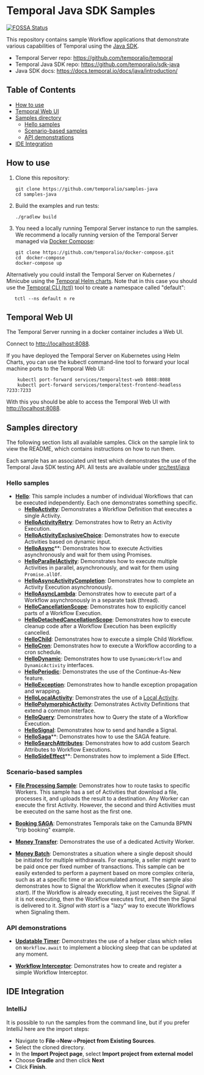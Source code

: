 # Temporal Java SDK Samples

[![FOSSA Status](https://app.fossa.com/api/projects/git%2Bgithub.com%2Ftemporalio%2Ftemporal-java-samples.svg?type=shield)](https://app.fossa.com/projects/git%2Bgithub.com%2Ftemporalio%2Ftemporal-java-samples?ref=badge_shield)

This repository contains sample Workflow applications that demonstrate various capabilities of Temporal using the [Java SDK](https://github.com/temporalio/sdk-java).

- Temporal Server repo: https://github.com/temporalio/temporal
- Temporal Java SDK repo: https://github.com/temporalio/sdk-java
- Java SDK docs: https://docs.temporal.io/docs/java/introduction/

## Table of Contents

- [How to use](#how-to-use)
- [Temporal Web UI](temporal-web-ui)
- [Samples directory](#samples-directory)
    - [Hello samples](#Hello-samples)
    - [Scenario-based samples](#scenario-based-samples)
    - [API demonstrations](#api-demonstrations)
- [IDE Integration](#IDE-Integration)

## How to use

1. Clone this repository:

       git clone https://github.com/temporalio/samples-java
       cd samples-java

2. Build the examples and run tests:

       ./gradlew build

3. You need a locally running Temporal Server instance to run the samples. We recommend a locally running
   version of the Temporal Server managed via [Docker Compose](https://docs.docker.com/compose/gettingstarted/):

       git clone https://github.com/temporalio/docker-compose.git
       cd  docker-compose
       docker-compose up

Alternatively you could install the Temporal Server on Kubernetes / Minicube using the [Temporal Helm charts](https://github.com/temporalio/helm-charts).
Note that in this case you should use the [Temporal CLI (tctl)](https://docs.temporal.io/docs/system-tools/tctl/) tool to create a namespace called "default":

       tctl --ns default n re

## Temporal Web UI

The Temporal Server running in a docker container includes a Web UI.

Connect to [http://localhost:8088](http://localhost:8088).

If you have deployed the Temporal Server on Kubernetes using Helm Charts, you can use the kubectl command-line tool
to forward your local machine ports to the Temporal Web UI:

        kubectl port-forward services/temporaltest-web 8088:8088
        kubectl port-forward services/temporaltest-frontend-headless 7233:7233

With this you should be able to access the Temporal Web UI with [http://localhost:8088](http://localhost:8088).

## Samples directory

The following section lists all available samples.
Click on the sample link to view the README, which contains instructions on how to run them.

Each sample has an associated unit test which demonstrates the use of the Temporal Java SDK testing API.
All tests are available under [src/test/java](https://github.com/temporalio/samples-java/tree/master/src/test/java/io/temporal/samples)

<!-- @@@SNIPSTART samples-java-readme-samples-directory -->

### Hello samples

- [**Hello**](https://github.com/temporalio/samples-java/tree/master/src/main/java/io/temporal/samples/hello): This sample includes a number of individual Workflows that can be executed independently. Each one demonstrates something specific.
  - [**HelloActivity**](https://github.com/temporalio/samples-java/blob/master/src/main/java/io/temporal/samples/hello/HelloActivity.java): Demonstrates a Workflow Definition that executes a single Activity.
  - [**HelloActivityRetry**](https://github.com/temporalio/samples-java/blob/master/src/main/java/io/temporal/samples/hello/HelloActivityRetry.java): Demonstrates how to Retry an Activity Execution.
  - [**HelloActivityExclusiveChoice**](https://github.com/temporalio/samples-java/blob/master/src/main/java/io/temporal/samples/hello/HelloActivityExclusiveChoice.java): Demonstrates how to execute Activities based on dynamic input.
  - [**HelloAsync**](https://github.com/temporalio/samples-java/blob/master/src/main/java/io/temporal/samples/hello/HelloAsync.java)**: Demonstrates how to execute Activities asynchronously and wait for them using Promises.
  - [**HelloParallelActivity**](https://github.com/temporalio/samples-java/blob/master/src/main/java/io/temporal/samples/hello/HelloParallelActivity.java): Demonstrates how to execute multiple Activities in parallel, asynchronously, and wait for them using `Promise.allOf`.
  - [**HelloAsyncActivityCompletion**](https://github.com/temporalio/samples-java/blob/master/src/main/java/io/temporal/samples/hello/HelloAsyncActivityCompletion.java): Demonstrates how to complete an Activity Execution asynchronously.
  - [**HelloAsyncLambda**](https://github.com/temporalio/samples-java/blob/master/src/main/java/io/temporal/samples/hello/HelloAsyncLambda.java): Demonstrates how to execute part of a Workflow asynchronously in a separate task (thread).
  - [**HelloCancellationScope**](https://github.com/temporalio/samples-java/blob/master/src/main/java/io/temporal/samples/hello/HelloCancellationScope.java): Demonstrates how to explicitly cancel parts of a Workflow Execution.
  - [**HelloDetachedCancellationScope**](https://github.com/temporalio/samples-java/blob/master/src/main/java/io/temporal/samples/hello/HelloDetachedCancellationScope.java): Demonstrates how to execute cleanup code after a Workflow Execution has been explicitly cancelled.
  - [**HelloChild**](https://github.com/temporalio/samples-java/blob/master/src/main/java/io/temporal/samples/hello/HelloChild.java): Demonstrates how to execute a simple Child Workflow.
  - [**HelloCron**](https://github.com/temporalio/samples-java/blob/master/src/main/java/io/temporal/samples/hello/HelloCron.java): Demonstrates how to execute a Workflow according to a cron schedule.
  - [**HelloDynamic**](https://github.com/temporalio/samples-java/blob/master/src/main/java/io/temporal/samples/hello/HelloDynamic.java): Demonstrates how to use `DynamicWorkflow` and `DynamicActivity` interfaces.
  - [**HelloPeriodic**](https://github.com/temporalio/samples-java/blob/master/src/main/java/io/temporal/samples/hello/HelloPeriodic.java): Demonstrates the use of the Continue-As-New feature.
  - [**HelloException**](https://github.com/temporalio/samples-java/blob/master/src/main/java/io/temporal/samples/hello/HelloException.java): Demonstrates how to handle exception propagation and wrapping.
  - [**HelloLocalActivity**](https://github.com/temporalio/samples-java/blob/master/src/main/java/io/temporal/samples/hello/HelloLocalActivity.java): Demonstrates the use of a [Local Activity](https://docs.temporal.io/docs/jargon/mesh/#local-activity).
  - [**HelloPolymorphicActivity**](https://github.com/temporalio/samples-java/blob/master/src/main/java/io/temporal/samples/hello/HelloPolymorphicActivity.java): Demonstrates Activity Definitions that extend a common interface.
  - [**HelloQuery**](https://github.com/temporalio/samples-java/blob/master/src/main/java/io/temporal/samples/hello/HelloQuery.java): Demonstrates how to Query the state of a Workflow Execution.
  - [**HelloSignal**](https://github.com/temporalio/samples-java/blob/master/src/main/java/io/temporal/samples/hello/HelloSignal.java): Demonstrates how to send and handle a Signal.
  - [**HelloSaga**](https://github.com/temporalio/samples-java/blob/master/src/main/java/io/temporal/samples/hello/HelloSaga.java)**: Demonstrates how to use the SAGA feature.
  - [**HelloSearchAttributes**](https://github.com/temporalio/samples-java/blob/master/src/main/java/io/temporal/samples/hello/HelloSearchAttributes.java): Demonstrates how to add custom Search Attributes to Workflow Executions.
  - [**HelloSideEffect**](https://github.com/temporalio/samples-java/blob/master/src/main/java/io/temporal/samples/hello/HelloSideEffect.java)**: Demonstrates how to implement a Side Effect.

### Scenario-based samples

- [**File Processing Sample**](https://github.com/temporalio/samples-java/tree/master/src/main/java/io/temporal/samples/fileprocessing): Demonstrates how to route tasks to specific Workers. This sample has a set of Activities that download a file, processes it, and uploads the result to a destination. Any Worker can execute the first Activity. However, the second and third Activities must be executed on the same host as the first one.

- [**Booking SAGA**](https://github.com/temporalio/samples-java/tree/master/src/main/java/io/temporal/samples/bookingsaga): Demonstrates Temporals take on the Camunda BPMN "trip booking" example.

- [**Money Transfer**](https://github.com/temporalio/samples-java/tree/master/src/main/java/io/temporal/samples/moneytransfer): Demonstrates the use of a dedicated Activity Worker.

- [**Money Batch**](https://github.com/temporalio/samples-java/tree/master/src/main/java/io/temporal/samples/moneybatch): Demonstrates a situation where a single deposit should be initiated for multiple withdrawals. For example, a seller might want to be paid once per fixed number of transactions. This sample can be easily extended to perform a payment based on more complex criteria, such as at a specific time or an accumulated amount. The sample also demonstrates how to Signal the Workflow when it executes (*Signal with start*). If the Workflow is already executing, it just receives the Signal. If it is not executing, then the Workflow executes first, and then the Signal is delivered to it. *Signal with start* is a "lazy" way to execute Workflows when Signaling them.

### API demonstrations

- [**Updatable Timer**](https://github.com/temporalio/samples-java/tree/master/src/main/java/io/temporal/samples/updatabletimer): Demonstrates the use of a helper class which relies on `Workflow.await` to implement a blocking sleep that can be updated at any moment.

- [**Workflow Interceptor**](https://github.com/temporalio/samples-java/tree/master/src/main/java/io/temporal/samples/interceptor): Demonstrates how to create and register a simple Workflow Interceptor.

<!-- @@@SNIPEND -->

## IDE Integration

### IntelliJ

It is possible to run the samples from the command line, but if you prefer IntelliJ here are the import steps:

* Navigate to **File**->**New**->**Project from Existing Sources**.
* Select the cloned directory.
* In the **Import Project page**, select **Import project from external model**
* Choose **Gradle** and then click **Next**
* Click **Finish**.
